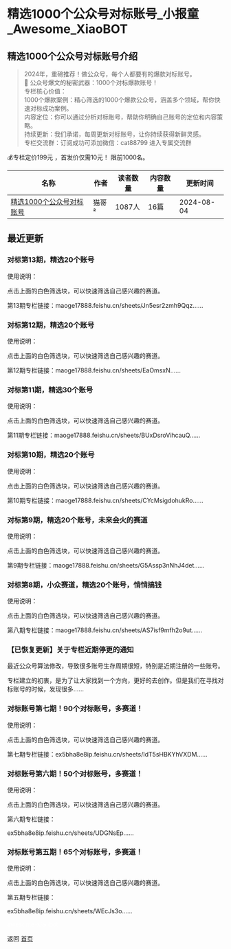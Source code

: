 # 精选1000个公众号对标账号_小报童_Awesome_XiaoBOT

## 精选1000个公众号对标账号介绍
> 2024年，重磅推荐！做公众号，每个人都要有的爆款对标账号。    
🚀 公众号爆文的秘密武器：1000个对标爆款账号！    
专栏核心价值：    
1000个爆款案例：精心筛选的1000个爆款公众号，涵盖多个领域，帮你快速对标成功案例。    
内容定位：你可以通过分析对标账号，帮助你明确自己账号的定位和内容策略。    
持续更新：我们承诺，每周更新对标账号，让你持续获得新鲜灵感。    
专栏交流群：订阅成功可添加微信：cat88799 进入专属交流群    
    
💰专栏定价199元 ，首发价仅需10元！ 限前1000名。  
  


|名称|作者|读者数量|内容数量|更新时间|
|---|---|---|---|---|
|[精选1000个公众号对标账号](https://xiaobot.net/p/202417888?refer=0b133df9-27dc-423b-8101-639049001c13)|猫哥²|1087人|16篇|2024-08-04|

## 最近更新
### 对标第13期，精选20个账号

使用说明：

点击上面的白色筛选块，可以快速筛选自己感兴趣的赛道。

第13期专栏链接：maoge17888.feishu.cn/sheets/Jn5esr2zmh9Qqz......

### 对标第12期，精选20个账号

使用说明：

点击上面的白色筛选块，可以快速筛选自己感兴趣的赛道。

第12期专栏链接：maoge17888.feishu.cn/sheets/EaOmsxN......

### 对标第11期，精选30个账号

使用说明：

点击上面的白色筛选块，可以快速筛选自己感兴趣的赛道。

第11期专栏链接：maoge17888.feishu.cn/sheets/BUxDsroVihcauQ......

### 对标第10期，精选20个账号

使用说明：

点击上面的白色筛选块，可以快速筛选自己感兴趣的赛道。

第10期专栏链接：maoge17888.feishu.cn/sheets/CYcMsigdohukRo......

### 对标第9期，精选20个账号，未来会火的赛道

使用说明：

点击上面的白色筛选块，可以快速筛选自己感兴趣的赛道。

第9期专栏链接：maoge17888.feishu.cn/sheets/G5Assp3nNhJ4det......

### 对标第8期，小众赛道，精选20个账号，悄悄搞钱

使用说明：

点击上面的白色筛选块，可以快速筛选自己感兴趣的赛道。

第八期专栏链接：maoge17888.feishu.cn/sheets/AS7isf9mfh2o9ut......

### 【已恢复更新】关于专栏近期停更的通知

最近公众号算法修改，导致很多账号生存周期很短，特别是近期注册的一些账号。

专栏建立的初衷，是为了让大家找到一个方向，更好的去创作。但是我们在寻找对标账号的时候，发现很多......

### 对标账号第七期！90个对标账号，多赛道！

使用说明：

点击上面的白色筛选块，可以快速筛选自己感兴趣的赛道。

第七期专栏链接：ex5bha8e8ip.feishu.cn/sheets/IdT5sHBKYhVXDM......

### 对标账号第六期！50个对标账号，多赛道！

使用说明：

点击上面的白色筛选块，可以快速筛选自己感兴趣的赛道。

第六期专栏链接：

ex5bha8e8ip.feishu.cn/sheets/UDGNsEp......

### 对标账号第五期！65个对标账号，多赛道！

使用说明：

点击上面的白色筛选块，可以快速筛选自己感兴趣的赛道。

第五期专栏链接：

ex5bha8e8ip.feishu.cn/sheets/WEcJs3o......


<a href="https://github.com/Reno9527/awesome-xiaobot" style="color: white; text-decoration: none;">awesome-xiaobot</a>

返回 [首页](../README.md)
